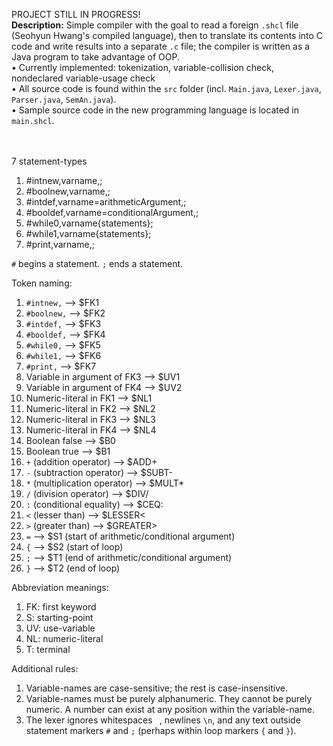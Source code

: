PROJECT STILL IN PROGRESS!<br>
<b>Description:</b> Simple compiler with the goal to read a foreign `.shcl` file (Seohyun Hwang's compiled language), then to translate its contents into C code and write results into a separate `.c` file; the compiler is written as a Java program to take advantage of OOP.<br>
• Currently implemented: tokenization, variable-collision check, nondeclared variable-usage check<br>
• All source code is found within the `src` folder (incl. `Main.java`, `Lexer.java`, `Parser.java`, `SemAn.java`).<br>
• Sample source code in the new programming language is located in `main.shcl`.<br>
<br><br>

7 statement-types
1. #intnew,varname,;
2. #boolnew,varname,;
3. #intdef,varname=arithmeticArgument,;
4. #booldef,varname=conditionalArgument,;
5. #while0,varname{statements};
6. #while1,varname{statements};
7. #print,varname,;

`#` begins a statement.
`;` ends a statement.

Token naming:
1. `#intnew,` --> $FK1
2. `#boolnew,` --> $FK2
3. `#intdef,` --> $FK3
4. `#booldef,` --> $FK4
5. `#while0,` --> $FK5
6. `#while1,` --> $FK6
7. `#print,` --> $FK7
8. Variable in argument of FK3 --> $UV1
9. Variable in argument of FK4 --> $UV2
10. Numeric-literal in FK1 --> $NL1
11. Numeric-literal in FK2 --> $NL2
12. Numeric-literal in FK3 --> $NL3
13. Numeric-literal in FK4 --> $NL4
14. Boolean false --> $B0
15. Boolean true --> $B1
16. `+` (addition operator) --> $ADD+
17. `-` (subtraction operator) --> $SUBT-
18. `*` (multiplication operator) --> $MULT*
19. `/` (division operator) --> $DIV/
20. `:` (conditional equality) --> $CEQ:
21. `<` (lesser than) --> $LESSER<
22. `>` (greater than) --> $GREATER>
23. `=` --> $S1 (start of arithmetic/conditional argument)
24. `{` --> $S2 (start of loop)
25. `;` --> $T1 (end of arithmetic/conditional argument)
26. `}` --> $T2 (end of loop)

Abbreviation meanings:
1. FK: first keyword
2. S: starting-point
3. UV: use-variable
4. NL: numeric-literal
5. T: terminal

Additional rules: 
1. Variable-names are case-sensitive; the rest is case-insensitive.
2. Variable-names must be purely alphanumeric. They cannot be purely numeric. A number can exist at any position within the variable-name.
3. The lexer ignores whitespaces ` `, newlines `\n`, and any text outside statement markers `#` and `;` (perhaps within loop markers `{` and `}`).

